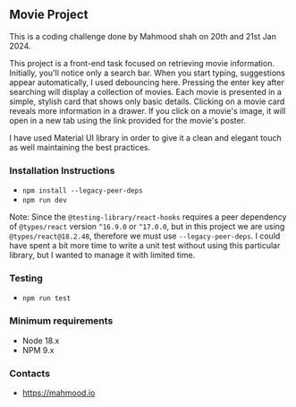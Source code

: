 ## Movie Project

This is a coding challenge done by Mahmood shah on 20th and 21st Jan 2024.

This project is a front-end task focused on retrieving movie information. Initially, you'll notice only a search bar. When you start typing, suggestions appear automatically, I used debouncing here. Pressing the enter key after searching will display a collection of movies. Each movie is presented in a simple, stylish card that shows only basic details. Clicking on a movie card reveals more information in a drawer. If you click on a movie's image, it will open in a new tab using the link provided for the movie's poster.

I have used Material UI library in order to give it a clean and elegant touch as well maintaining the best practices.

### Installation Instructions
* `npm install --legacy-peer-deps`
* `npm run dev`

Note: Since the `@testing-library/react-hooks` requires a peer dependency of `@types/react` version `^16.9.0` or `^17.0.0`, but in this project we are using `@types/react@18.2.48`, therefore we must use `--legacy-peer-deps`. I could have spent a bit more time to write a unit test without using this particular library, but I wanted to manage it with limited time.

### Testing
* `npm run test`

### Minimum requirements
* Node 18.x
* NPM 9.x

### Contacts
* https://mahmood.io